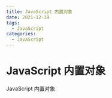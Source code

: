 ```yaml
---
title: JavaScript 内置对象
date: 2021-12-19
tags:
  - JavaScript
categories:
  - JavaScript
---
```


# JavaScript 内置对象

JavaScript 内置对象
